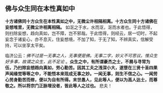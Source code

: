 ## 佛与众生同在本性真如中

__十方诸佛同十方众生在本性真如之中，无微尘许相隔相离。十方众生同十方诸佛在妄想堆里，无微尘许相离相隔。__ 如沤之于水，水而沤，沤而水者也。于此悟得，则扫除妄想，趋向真如，岂不障，岂不邪哉。于此悟得，则经云，居一切时，不起妄念于诸妄心，亦不息灭，住妄想境，不加了知，于无了知，不辨真实，信解受持，可以坐享太平矣。

临济公云：*佛不过是一无事之人，无事便是佛。无事二字，妙义不可思议。惟众生好多事，故谓之众生，此不足论* 。__众生之中，有所谓豪杰之士，不屑与寻常为伍，乃扫除妄想趋向真如，劳心勤苦。因其工夫之浅深小大，遂堕在三贤十圣四果声闻缘觉等等之中，不能悟本来现成无事之妙。一闻无事，则生不信之心。一闻劳心劳身勤苦而修，便以为自有所得。末世愚人，见此等人，便以为高人达士，而尊敬之。所以将宗门正脉埋没者，皆此等人之过也。__ 悲夫！

